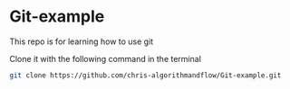 # Git-example

This repo is for learning how to use git 

Clone it with the following command in the terminal

```bash
git clone https://github.com/chris-algorithmandflow/Git-example.git
```
